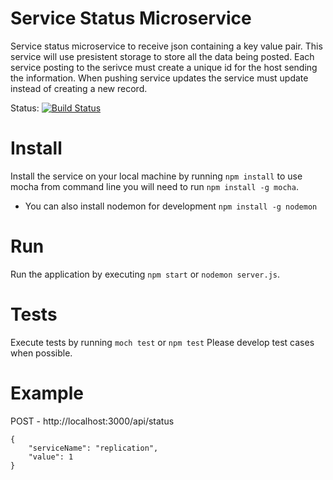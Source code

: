# Service Status Microservice
Service status microservice to receive json containing a key value pair. This service will use presistent storage to store all the data being posted. Each service posting to the serivce must create a unique id for the host sending the information. When pushing service updates the service must update instead of creating a new record. 

Status: [![Build Status](https://travis-ci.org/BondAnthony/status-service.svg?branch=master)](https://travis-ci.org/BondAnthony/status-service)

# Install 
Install the service on your local machine by running ```npm install``` to use mocha from command line you will need to run ```npm install -g mocha```.
- You can also install nodemon for development ```npm install -g nodemon```
# Run
Run the application by executing ```npm start``` or ```nodemon server.js```.

# Tests
Execute tests by running ```moch test``` or ```npm test```
Please develop test cases when possible.

# Example
POST - http://localhost:3000/api/status
```
{
    "serviceName": "replication",
    "value": 1
}
```
